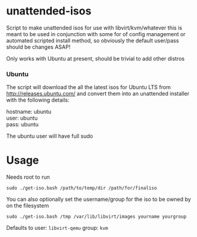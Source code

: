 # unattended-isos
Script to make unattended isos for use with libvirt/kvm/whatever this is meant to be used in conjunction with some for of config management or automated scripted install method, so obviously the default user/pass should be changes ASAP!

Only works with Ubuntu at present, should be trivial to add other distros

### Ubuntu

The script will download the all the latest isos for Ubuntu LTS from http://releases.ubuntu.com/ and convert them into an unattended installer with the following details:

hostname: ubuntu  
user: ubuntu  
pass: ubuntu  

The ubuntu user will have full sudo

# Usage

Needs root to run

`sudo ./get-iso.bash /path/to/temp/dir /path/for/finaliso`

You can also optionally set the username/group for the iso to be owned by on the filesystem

`sudo ./get-iso.bash /tmp /var/lib/libvirt/images yourname yourgroup`

Defaults to user: `libvirt-qemu` group: `kvm`

